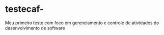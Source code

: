 # testecaf-
Meu primeiro teste com foco em gerenciamento e controle de atividades do desenvolvimento de software
